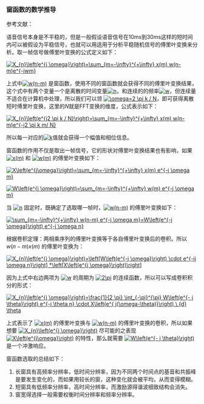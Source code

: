 ### 窗函数的数学推导
参考文献：

语音信号本身是不平稳的，但是一般假设语音信号在10ms到30ms这样的短时间内可以被假设为平稳信号，也就可以用适用于分析平稳随机信号的傅里叶变换来分析。取一帧信号做傅里叶变换的公式定义如下：

<a href="https://www.codecogs.com/eqnedit.php?latex=X_{n}\left(e^{j&space;\omega}\right)=\sum_{m=-\infty}^{&plus;\infty}&space;x(m)&space;w(n-m)e^{-jwm}&space;" target="_blank"><img src="https://latex.codecogs.com/gif.latex?X_{n}\left(e^{j&space;\omega}\right)=\sum_{m=-\infty}^{&plus;\infty}&space;x(m)&space;w(n-m)e^{-jwm}&space;" title="X_{n}\left(e^{j \omega}\right)=\sum_{m=-\infty}^{+\infty} x(m) w(n-m)e^{-jwm} " /></a>

上式中<a href="https://www.codecogs.com/eqnedit.php?latex=w(n-m)" target="_blank"><img src="https://latex.codecogs.com/gif.latex?w(n-m)" title="w(n-m)" /></a> 是窗函数，使用不同的窗函数就会获得不同的傅里叶变换结果，这个式中有两个变量一个是离散的时间变量<a href="https://www.codecogs.com/eqnedit.php?latex=n" target="_blank"><img src="https://latex.codecogs.com/gif.latex?n" title="n" /></a>，和连续的的频率<a href="https://www.codecogs.com/eqnedit.php?latex=w" target="_blank"><img src="https://latex.codecogs.com/gif.latex?w" title="w" /></a>，但连续量不适合在计算机中处理，所以我们可以领 <a href="https://www.codecogs.com/eqnedit.php?latex=\omega=2&space;\pi&space;k&space;/&space;N" target="_blank"><img src="https://latex.codecogs.com/gif.latex?\omega=2&space;\pi&space;k&space;/&space;N" title="\omega=2 \pi k / N" /></a>，即可获得离散短时傅里叶变换，这里的$N$就是FFT变换的维度，公式表示如下：

<a href="https://www.codecogs.com/eqnedit.php?latex=X_{n}\left(e^{j2&space;\pi&space;k&space;/&space;N}\right)=\sum_{m=-\infty}^{&plus;\infty}&space;x(m)&space;w(n-m)e^{-j2&space;\pi&space;k&space;m/&space;N}&space;" target="_blank"><img src="https://latex.codecogs.com/gif.latex?X_{n}\left(e^{j2&space;\pi&space;k&space;/&space;N}\right)=\sum_{m=-\infty}^{&plus;\infty}&space;x(m)&space;w(n-m)e^{-j2&space;\pi&space;k&space;m/&space;N}&space;" title="X_{n}\left(e^{j2 \pi k / N}\right)=\sum_{m=-\infty}^{+\infty} x(m) w(n-m)e^{-j2 \pi k m/ N} " /></a>

所以每一对应的<a href="https://www.codecogs.com/eqnedit.php?latex=k" target="_blank"><img src="https://latex.codecogs.com/gif.latex?k" title="k" /></a>值就会获得一个幅值和相位信息。

窗函数的作用不仅是取出一帧信号，它的形状对傅里叶变换结果也有影响，如果<a href="https://www.codecogs.com/eqnedit.php?latex=x(m)" target="_blank"><img src="https://latex.codecogs.com/gif.latex?x(m)" title="x(m)" /></a> 和 <a href="https://www.codecogs.com/eqnedit.php?latex=w(m)" target="_blank"><img src="https://latex.codecogs.com/gif.latex?w(m)" title="w(m)" /></a> 的傅里叶变换如下：

<a href="https://www.codecogs.com/eqnedit.php?latex=X\left(e^{j\omega}\right)=\sum_{m=-\infty}^{&plus;\infty}&space;x(m)&space;e^{-j&space;\omega&space;m}&space;" target="_blank"><img src="https://latex.codecogs.com/gif.latex?X\left(e^{j\omega}\right)=\sum_{m=-\infty}^{&plus;\infty}&space;x(m)&space;e^{-j&space;\omega&space;m}&space;" title="X\left(e^{j\omega}\right)=\sum_{m=-\infty}^{+\infty} x(m) e^{-j \omega m} " /></a>

<a href="https://www.codecogs.com/eqnedit.php?latex=W\left(e^{j&space;\omega}\right)=\sum_{m=-\infty}^{&plus;\infty}&space;w(m)&space;e^{-j&space;\omega&space;m}&space;" target="_blank"><img src="https://latex.codecogs.com/gif.latex?W\left(e^{j&space;\omega}\right)=\sum_{m=-\infty}^{&plus;\infty}&space;w(m)&space;e^{-j&space;\omega&space;m}&space;" title="W\left(e^{j \omega}\right)=\sum_{m=-\infty}^{+\infty} w(m) e^{-j \omega m}" /></a>

当 <a href="https://www.codecogs.com/eqnedit.php?latex=n" target="_blank"><img src="https://latex.codecogs.com/gif.latex?n" title="n" /></a> 固定时，既确定了选取哪一帧时，<a href="https://www.codecogs.com/eqnedit.php?latex=w(n-m)" target="_blank"><img src="https://latex.codecogs.com/gif.latex?w(n-m)" title="w(n-m)" /></a> 的傅里叶变换如下：

<a href="https://www.codecogs.com/eqnedit.php?latex=\sum_{m=-\infty}^{&plus;\infty}&space;w(n-m)&space;e^{-j&space;\omega&space;m}=W\left(e^{-j&space;\omega}\right)&space;e^{-j&space;\omega&space;n}&space;" target="_blank"><img src="https://latex.codecogs.com/gif.latex?\sum_{m=-\infty}^{&plus;\infty}&space;w(n-m)&space;e^{-j&space;\omega&space;m}=W\left(e^{-j&space;\omega}\right)&space;e^{-j&space;\omega&space;n}&space;" title="\sum_{m=-\infty}^{+\infty} w(n-m) e^{-j \omega m}=W\left(e^{-j \omega}\right) e^{-j \omega n} " /></a>

根据卷积定理：两相乘序列的傅里叶变换等于各自傅里叶变换后的卷积。所以 $w(n-m)x(m)$ 的傅里叶变换为：

<a href="https://www.codecogs.com/eqnedit.php?latex=X_{n}\left(e^{j&space;\omega}\right)=\left[W\left(e^{-j&space;\omega}\right)&space;\cdot&space;e^{-ij&space;\omega&space;n}\right]&space;*\left[X\left(e^{j&space;\omega}\right)\right]&space;" target="_blank"><img src="https://latex.codecogs.com/gif.latex?X_{n}\left(e^{j&space;\omega}\right)=\left[W\left(e^{-j&space;\omega}\right)&space;\cdot&space;e^{-ij&space;\omega&space;n}\right]&space;*\left[X\left(e^{j&space;\omega}\right)\right]&space;" title="X_{n}\left(e^{j \omega}\right)=\left[W\left(e^{-j \omega}\right) \cdot e^{-ij \omega n}\right] *\left[X\left(e^{j \omega}\right)\right] " /></a>

因为上式中右边两项为 <a href="https://www.codecogs.com/eqnedit.php?latex=w" target="_blank"><img src="https://latex.codecogs.com/gif.latex?w" title="w" /></a> 的周期为 <a href="https://www.codecogs.com/eqnedit.php?latex=2\pi" target="_blank"><img src="https://latex.codecogs.com/gif.latex?2\pi" title="2\pi" /></a> 的连续函数，所以可以写成卷积积分的形式：

<a href="https://www.codecogs.com/eqnedit.php?latex=X_{n}\left(e^{j&space;\omega}\right)=\frac{1}{2&space;\pi}&space;\int_{-\pi}^{\pi}&space;W\left(e^{-&space;j&space;\theta}\right)&space;e^{-j&space;\theta&space;n}&space;\cdot&space;X\left(e^{&space;j(\omega-\theta)}\right)&space;\&space;{d}&space;\theta" target="_blank"><img src="https://latex.codecogs.com/gif.latex?X_{n}\left(e^{j&space;\omega}\right)=\frac{1}{2&space;\pi}&space;\int_{-\pi}^{\pi}&space;W\left(e^{-&space;j&space;\theta}\right)&space;e^{-j&space;\theta&space;n}&space;\cdot&space;X\left(e^{&space;j(\omega-\theta)}\right)&space;\&space;{d}&space;\theta" title="X_{n}\left(e^{j \omega}\right)=\frac{1}{2 \pi} \int_{-\pi}^{\pi} W\left(e^{- j \theta}\right) e^{-j \theta n} \cdot X\left(e^{ j(\omega-\theta)}\right) \ {d} \theta" /></a>

上式表示了 <a href="https://www.codecogs.com/eqnedit.php?latex=x(m)" target="_blank"><img src="https://latex.codecogs.com/gif.latex?x(m)" title="x(m)" /></a> 的傅里叶变换与 <a href="https://www.codecogs.com/eqnedit.php?latex=w(n-m)" target="_blank"><img src="https://latex.codecogs.com/gif.latex?w(n-m)" title="w(n-m)" /></a> 的傅里叶变换的卷积，所以如果想要 <a href="https://www.codecogs.com/eqnedit.php?latex=X_{n}\left(e^{j&space;\omega}\right)" target="_blank"><img src="https://latex.codecogs.com/gif.latex?X_{n}\left(e^{j&space;\omega}\right)" title="X_{n}\left(e^{j \omega}\right)" /></a> 尽可能的之表现 <a href="https://www.codecogs.com/eqnedit.php?latex=X\left(e^{j\omega}\right)" target="_blank"><img src="https://latex.codecogs.com/gif.latex?X\left(e^{j\omega}\right)" title="X\left(e^{j\omega}\right)" /></a> 的特性，那么就需要 <a href="https://www.codecogs.com/eqnedit.php?latex=W\left(e^{-&space;j&space;\theta}\right)" target="_blank"><img src="https://latex.codecogs.com/gif.latex?W\left(e^{-&space;j&space;\theta}\right)" title="W\left(e^{- j \theta}\right)" /></a> 是一个冲激响应。

窗函数选取的总结如下：

1. 长窗具有高频率分辨率，低时间分辨率，因为不同两个时间点的基音和共振峰是要发生变化的，而如果用较长的窗，这种变化就会被平均，从而变得模糊。
2. 短窗具有低频率分辨率，高时间分辨率，而激励源得谐波细致结构会消失。
3. 窗宽得选择一般需要权衡时间分辨率和频率分辨率。
